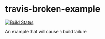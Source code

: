 # travis-broken-example

[![Build Status](https://travis-ci.org/PerezHz/travis-broken-example.svg?branch=master)](https://travis-ci.org/PerezHz/travis-broken-example)

An example that will cause a build failure
